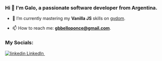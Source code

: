 ### Hi 👋 I'm Galo, a passionate software developer from Argentina.

- 🌱 I’m currently mastering my **Vanilla JS** skills on [gvdom](https://github.com/galobponce/gvdom).

- 📫 How to reach me: **gbbelloponce@gmail.com**.

<h3 align="left">My Socials:</h3>
<p align="left">
  <a href="https://www.linkedin.com/in/galo-benjamin-bello-ponce-1957a620b/" target="blank">
    <img src="https://i.stack.imgur.com/gVE0j.png" alt="linkedin"> LinkedIn
  </a>
  &nbsp;
</p>
